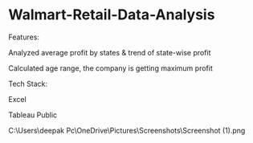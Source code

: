 # Walmart-Retail-Data-Analysis

Features:

Analyzed average profit by states & trend of state-wise profit

Calculated age range, the company is getting maximum profit

Tech Stack:

Excel

Tableau Public 

C:\Users\deepak Pc\OneDrive\Pictures\Screenshots\Screenshot (1).png
